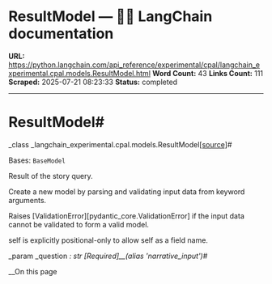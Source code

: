 # ResultModel — 🦜🔗 LangChain  documentation

**URL:** https://python.langchain.com/api_reference/experimental/cpal/langchain_experimental.cpal.models.ResultModel.html
**Word Count:** 43
**Links Count:** 111
**Scraped:** 2025-07-21 08:23:33
**Status:** completed

---

# ResultModel\#

_class _langchain\_experimental.cpal.models.ResultModel[\[source\]](https://python.langchain.com/api_reference/_modules/langchain_experimental/cpal/models.html#ResultModel)\#     

Bases: `BaseModel`

Result of the story query.

Create a new model by parsing and validating input data from keyword arguments.

Raises \[ValidationError\]\[pydantic\_core.ValidationError\] if the input data cannot be validated to form a valid model.

self is explicitly positional-only to allow self as a field name.

_param _question _: str_ _\[Required\]__\(alias 'narrative\_input'\)_\#     

__On this page